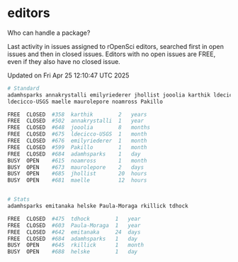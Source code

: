 # editors

Who can handle a package?

Last activity in issues assigned to rOpenSci editors, searched first in open
issues and then in closed issues. Editors with no open issues are FREE, even if
they also have no closed issue.


Updated on Fri Apr 25 12:10:47 UTC 2025

```bash
# Standard
adamhsparks annakrystalli emilyriederer jhollist jooolia karthik ldecicco
ldecicco-USGS maelle maurolepore noamross Pakillo

FREE  CLOSED  #358  karthik        2   years
FREE  CLOSED  #502  annakrystalli  1   year
FREE  CLOSED  #648  jooolia        8   months
FREE  CLOSED  #675  ldecicco-USGS  1   month
FREE  CLOSED  #676  emilyriederer  1   month
FREE  CLOSED  #599  Pakillo        1   month
FREE  CLOSED  #684  adamhsparks    1   day
BUSY  OPEN    #615  noamross       1   month
BUSY  OPEN    #673  maurolepore    2   days
BUSY  OPEN    #685  jhollist       20  hours
BUSY  OPEN    #681  maelle         12  hours


# Stats
adamhsparks emitanaka helske Paula-Moraga rkillick tdhock

FREE  CLOSED  #475  tdhock        1   year
FREE  CLOSED  #603  Paula-Moraga  1   year
FREE  CLOSED  #642  emitanaka     24  days
FREE  CLOSED  #684  adamhsparks   1   day
BUSY  OPEN    #645  rkillick      1   month
BUSY  OPEN    #688  helske        1   day
```

